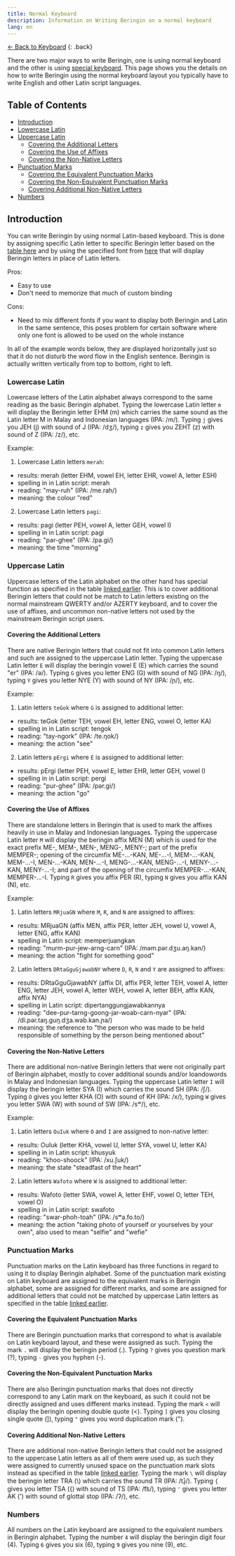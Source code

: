 ```yaml
---
title: Normal Keyboard
description: Information on Writing Beringin on a normal keyboard
lang: en
---
```


[← Back to Keyboard](keyboard.html)
{: .back}

There are two major ways to write Beringin, one is using normal keyboard and the other is using [special keyboard](special-keyboard.html). This page shows you the details on how to write Beringin using the normal keyboard layout you typically have to write English and other Latin script languages.


## Table of Contents

- [Introduction](#introduction)
- [Lowercase Latin](#lowercase-latin)
- [Uppercase Latin](#uppercase-latin)
  - [Covering the Additional Letters](#covering-the-additional-letters)
  - [Covering the Use of Affixes](#covering-the-use-of-affixes)
  - [Covering the Non-Native Letters](#covering-the-non-native-letters)
- [Punctuation Marks](#punctuation-marks)
  - [Covering the Equivalent Punctuation Marks](#covering-the-equivalent-punctuation-marks)
  - [Covering the Non-Equivalent Punctuation Marks](#covering-the-non-equivalent-punctuation-marks)
  - [Covering Additional Non-Native Letters](#covering-additional-non-native-letters)
- [Numbers](#numbers)


## Introduction

You can write Beringin by using normal Latin-based keyboard. This is done by assigning specific Latin letter to specific Beringin letter based on the [table here](latin-table.html) and by using the specified font from [here](../mnh48-beringin/en) that will display Beringin letters in place of Latin letters.

Pros:
- Easy to use
- Don't need to memorize that much of custom binding

Cons:
- Need to mix different fonts if you want to display both Beringin and Latin in the same sentence, this poses problem for certain software where only one font is allowed to be used on the whole instance

In all of the example words below, they are displayed horizontally just so that it do not disturb the word flow in the English sentence. Beringin is actually written vertically from top to bottom, right to left.


### Lowercase Latin

Lowercase letters of the Latin alphabet always correspond to the same reading as the basic Beringin alphabet. Typing the lowercase Latin letter `m` will display the Beringin letter EHM (<span class="brgn">m</span>) which carries the same sound as the Latin letter M in Malay and Indonesian languages (IPA: /m/). Typing `j` gives you JEH (<span class="brgn">j</span>) with sound of J (IPA: /dʒ/), typing `z` gives you ZEHT (<span class="brgn">z</span>) with sound of Z (IPA: /z/), etc.

Example:
1. Lowercase Latin letters `merah`:
  - results: <span class="brgnwordlist">merah</span> (letter EHM, vowel EH, letter EHR, vowel A, letter ESH)
  - spelling in in Latin script: merah
  - reading: "may-ruh" (IPA: /me.rah/)
  - meaning: the colour "red"
2. Lowercase Latin letters `pagi`:
  - results: <span class="brgnwordlist">pagi</span> (letter PEH, vowel A, letter GEH, vowel I)
  - spelling in in Latin script: pagi
  - reading: "par-ghee" (IPA: /pa.gi/)
  - meaning: the time "morning"


### Uppercase Latin

Uppercase letters of the Latin alphabet on the other hand has special function as specified in the table [linked earlier](latin-table.html). This is to cover additional Beringin letters that could not be match to Latin letters existing on the normal mainstream QWERTY and/or AZERTY keyboard, and to cover the use of affixes, and uncommon non-native letters not used by the mainstream Beringin script users.


#### Covering the Additional Letters

There are native Beringin letters that could not fit into common Latin letters and such are assigned to the uppercase Latin letter. Typing the uppercase Latin letter `E` will display the beringin vowel E (<span class="brgn">E</span>) which carries the sound "er" (IPA: /ə/). Typing `G` gives you letter ENG (<span class="brgn">G</span>) with sound of NG (IPA: /ŋ/), typing `Y` gives you letter NYE (<span class="brgn">Y</span>) with sound of NY (IPA: /ɲ/), etc.

Example:
1. Latin letters `teGok` where `G` is assigned to additional letter:
  - results: <span class="brgnwordlist">teGok</span> (letter TEH, vowel EH, letter ENG, vowel O, letter KA)
  - spelling in in Latin script: tengok
  - reading: "tay-ngork" (IPA: /te.ŋok/)
  - meaning: the action "see"
2. Latin letters `pErgi` where `E` is assigned to additional letter:
  - results: <span class="brgnwordlist">pErgi</span> (letter PEH, vowel E, letter EHR, letter GEH, vowel I)
  - spelling in in Latin script: pergi
  - reading: "pur-ghee" (IPA: /pər.gi/)
  - meaning: the action "go"


#### Covering the Use of Affixes

There are standalone letters in Beringin that is used to mark the affixes heavily in use in Malay and Indonesian languages. Typing the uppercase Latin letter `M` will display the beringin affix MEN (<span class="brgn">M</span>) which is used for the exact prefix ME-, MEM-, MEN-, MENG-, MENY-; part of the prefix MEMPER-; opening of the circumfix ME-...-KAN, ME-...-I, MEM-...-KAN, MEM-...-I, MEN-...-KAN, MEN-...-I, MENG-...-KAN, MENG-...-I, MENY-...-KAN, MENY-...-I; and part of the opening of the circumfix MEMPER-...-KAN, MEMPER-...-I. Typing `R` gives you affix PER (<span class="brgn">R</span>), typing `N` gives you affix KAN (<span class="brgn">N</span>), etc.

Example:
1. Latin letters `MRjuaGN` where `M`, `R`, and `N` are assigned to affixes:
  - results: <span class="brgnwordlist">MRjuaGN</span> (affix MEN, affix PER, letter JEH, vowel U, vowel A, letter ENG, affix KAN)
  - spelling in Latin script: memperjuangkan
  - reading: "murm-pur-jew-arng-carn" (IPA: /məm.pər.dʒu.aŋ.kan/)
  - meaning: the action "fight for something good"
2. Latin letters `DRtaGguGjawabNY` where `D`, `R`, `N` and `Y` are assigned to affixes:
  - results: <span class="brgnwordlist">DRtaGguGjawabNY</span> (affix DI, affix PER, letter TEH, vowel A, letter ENG, letter JEH, vowel A, letter WEH, vowel A, letter BEH, affix KAN, affix NYA)
  - spelling in Latin script: dipertanggungjawabkannya
  - reading: "dee-pur-tarng-goong-jar-woab-carn-nyar" (IPA: /di.pər.taŋ.guŋ.dʒa.wab.kan.ɲa/)
  - meaning: the reference to "the person who was made to be held responsible of something by the person being mentioned about"


#### Covering the Non-Native Letters

There are additional non-native Beringin letters that were not originally part of Beringin alphabet, mostly to cover additional sounds and/or loandowords in Malay and Indonesian languages. Typing the uppercase Latin letter `I` will display the beringin letter SYA (<span class="brgn">I</span>) which carries the sound SH (IPA: /ʃ/). Typing `O` gives you letter KHA (<span class="brgn">O</span>) with sound of KH (IPA: /x/), typing `W` gives you letter SWA (<span class="brgn">W</span>) with sound of SW (IPA: /sʷ/), etc.

Example:
1. Latin letters `OuIuk` where `O` and `I` are assigned to non-native letter:
  - results: <span class="brgnwordlist">OuIuk</span> (letter KHA, vowel U, letter SYA, vowel U, letter KA)
  - spelling in in Latin script: khusyuk
  - reading: "khoo-shoock" (IPA: /xu.ʃuk/)
  - meaning: the state "steadfast of the heart"
2. Latin letters `Wafoto` where `W` is assigned to additional letter:
  - results: <span class="brgnwordlist">Wafoto</span> (letter SWA, vowel A, letter EHF, vowel O, letter TEH, vowel O)
  - spelling in in Latin script: swafoto
  - reading: "swar-phoh-toah" (IPA: /sʷa.fo.to/)
  - meaning: the action "taking photo of yourself or yourselves by your own", also used to mean "selfie" and "wefie"


### Punctuation Marks

Punctuation marks on the Latin keyboard has three functions in regard to using it to display Beringin alphabet. Some of the punctuation mark existing on Latin keyboard are assigned to the equivalent marks in Beringin alphabet, some are assigned for different marks, and some are assigned for additional letters that could not be matched by uppercase Latin letters as specified in the table [linked earlier](latin-table.html).


#### Covering the Equivalent Punctuation Marks

There are Beringin punctuation marks that correspond to what is available on Latin keyboard layout, and these were assigned as such.  Typing the mark `.` will display the beringin period (<span class="brgn">.</span>). Typing `?` gives you question mark (<span class="brgn">?</span>), typing `-` gives you hyphen (<span class="brgn">-</span>).


#### Covering the Non-Equivalent Punctuation Marks

There are also Beringin punctuation marks that does not directly correspond to any Latin mark on the keyboard, as such it could not be directly assigned and uses different marks instead. Typing the mark `<` will display the beringin opening double quote (<span class="brgn">&lt;</span>). Typing `]` gives you closing single quote (<span class="brgn">\]</span>), typing `"` gives you word duplication mark (<span class="brgn">\"</span>).


#### Covering Additional Non-Native Letters

There are additional non-native Beringin letters that could not be assigned to the uppercase Latin letters as all of them were used up, as such they were assigned to currently unused space on the punctuation mark slots instead as specified in the table [linked earlier](latin-table.html). Typing the mark `\` will display the beringin letter TRA (<span class="brgn">\\</span>) which carries the sound TR (IPA: /tɹ̝̊/). Typing `{` gives you letter TSA (<span class="brgn">{</span>) with sound of TS (IPA: /t͡s/), typing `'` gives you letter AK (<span class="brgn">\'</span>) with sound of glottal stop (IPA: /ʔ/), etc.


### Numbers

All numbers on the Latin keyboard are assigned to the equivalent numbers in Beringin alphabet. Typing the number `4` will display the beringin digit four (<span class="brgn">4</span>). Typing `6` gives you six (<span class="brgn">6</span>), typing `9` gives you nine (<span class="brgn">9</span>), etc.
